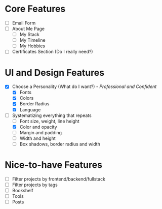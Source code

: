 # Core Features

- [ ] Email Form
- [ ] About Me Page
  - [ ] My Stack
  - [ ] My Timeline
  - [ ] My Hobbies
- [ ] Certificates Section (Do I really need?)

# UI and Design Features

- [x] Choose a Personality (What do I want?) - _Professional and Confident_
  - [x] Fonts
  - [x] Colors
  - [x] Border Radius
  - [x] Language
- [ ] Systematizing everything that repeats
  - [ ] Font size, weight, line height
  - [x] Color and opacity
  - [ ] Margin and padding
  - [ ] Width and height
  - [ ] Box shadows, border radius and width

# Nice-to-have Features

- [ ] Filter projects by frontend/backend/fullstack
- [ ] Filter projects by tags
- [ ] Bookshelf
- [ ] Tools
- [ ] Posts

